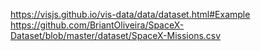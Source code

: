 


https://visjs.github.io/vis-data/data/dataset.html#Example
https://github.com/BriantOliveira/SpaceX-Dataset/blob/master/dataset/SpaceX-Missions.csv